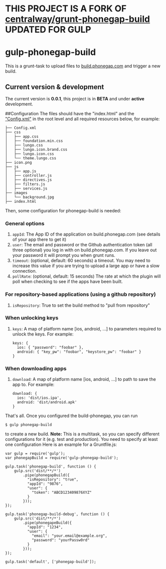 # THIS PROJECT IS A FORK OF [centralway/grunt-phonegap-build](https://github.com/centralway/grunt-phonegap-build) UPDATED FOR GULP

# gulp-phonegap-build
This is a grunt-task to upload files to [build.phonegap.com](http://build.phonegap.com) and trigger a new build.

## Current version & development
The current version is **0.0.1**, this project is in **BETA** and under **active** development.

##Configuration
The files should have the "index.html" and the ["Config.xml"](http://build.phonegap.com/docs/config-xml) in the root level and all required resources below, for example:

    ├── Config.xml
    ├── css
    │   ├── app.css
    │   ├── foundation.min.css
    │   ├── lungo.css
    │   ├── lungo.icon.brand.css
    │   ├── lungo.icon.css
    │   └── theme.lungo.css
    ├── icon.png
    ├── js
    │   ├── app.js
    │   ├── controller.js
    │   ├── directives.js
    │   ├── filters.js
    │   ├── services.js
    ├── images
    │   └── background.jpg
    ├── index.html

Then, some configuration for phonegap-build is needed:

### General options
 1. ```appId```: The App ID of the application on build.phonegap.com (see details of your app there to get it)
 2. ```user```: The email and password or the Github authentication token (all three optional) you log in with on build.phonegap.com. If you leave out your password it will prompt you when grunt runs.
 3. ```timeout```: (optional, default: 60 seconds) a timeout. You may need to increase this value if you are trying to upload a large app or have a slow connection.
 4. ```pollRate```: (optional, default: 15 seconds) The rate at which the plugin will poll when checking to see if the apps have been built.

### For repository-based applications (using a github repository)
1. ```isRepository```: True to set the build method to "pull from repository"

### When unlocking keys
 1. ```keys```: A map of platform name [ios, android, ...] to parameters required to unlock the keys. For example:

        keys: {
          ios: { "password": "foobar" },
          android: { "key_pw": "foobar", "keystore_pw": "foobar" }
        }

### When downloading apps
 1. ```download```: A map of platform name [ios, android, ...] to path to save the app to. For example:

        download: {
          ios: 'dist/ios.ipa',
          android: 'dist/android.apk'
        }

That's all. Once you configured the build-phonegap, you can run

    $ gulp phonegap-build
    

to create a new build.
**Note:** This is a multitask, so you can specify different configurations for it (e.g. test and production). You need to specify at least one configuration
Here is an example for a Gruntfile.js:

    var gulp = require('gulp');
    var phonegapBuild = require('gulp-phonegap-build');

    gulp.task('phonegap-build', function () {
        gulp.src('dist/**/*')
            .pipe(phonegapBuild({
              "isRepository": "true",
              "appId": "9876",
              "user": {
                "token": "ABCD123409876XYZ"
              }
            }));
    });
    
    gulp.task('phonegap-build-debug', function () {
        gulp.src('dist/**/*')
            .pipe(phonegapeBuild({
              "appId": "1234",
              "user": {
                "email": "your.email@example.org",
                "password": "yourPassw0rd"
              }
            }));
    });
    
    gulp.task('default', ['phonegap-build']);

